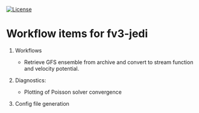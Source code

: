 [![License](https://img.shields.io/badge/License-Apache%202.0-blue.svg)](https://opensource.org/licenses/Apache-2.0)

# Workflow items for fv3-jedi 

1. Workflows
	- Retrieve GFS ensemble from archive and convert to stream function and velocity potential.

2. Diagnostics:
	- Plotting of Poisson solver convergence

3. Config file generation
